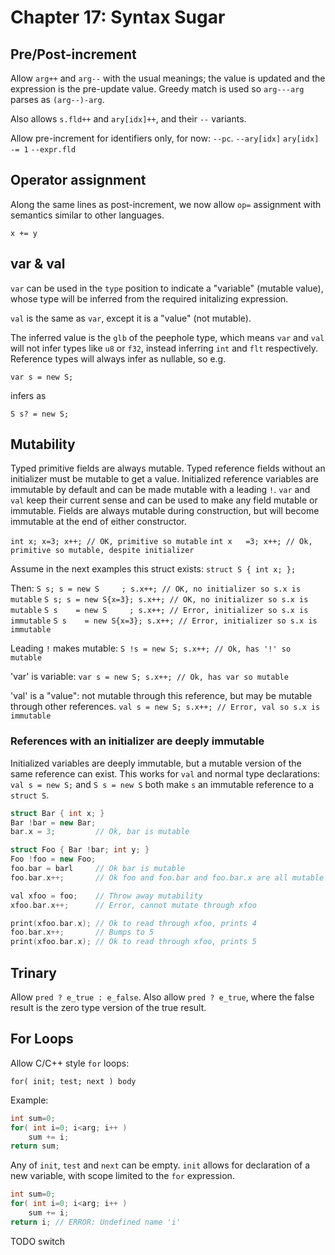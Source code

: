 # Chapter 17: Syntax Sugar


## Pre/Post-increment

Allow `arg++` and `arg--` with the usual meanings; the value is updated and the
expression is the pre-update value.  Greedy match is used so `arg---arg` parses
as `(arg--)-arg`.

Also allows `s.fld++` and `ary[idx]++`, and their `--` variants.

Allow pre-increment for identifiers only, for now: `--pc`.
`--ary[idx]`   `ary[idx] -= 1`
`--expr.fld`


## Operator assignment

Along the same lines as post-increment, we now allow `op=` assignment
with semantics similar to other languages.

`x += y`


## var & val

`var` can be used in the `type` position to indicate a "variable" (mutable
value), whose type will be inferred from the required initalizing expression.

`val` is the same as `var`, except it is a "value" (not mutable).

The inferred value is the `glb` of the peephole type, which means `var` and
`val` will not infer types like `u8` or `f32`, instead inferring `int` and
`flt` respectively.  Reference types will always infer as nullable, so e.g. 

`var s = new S;` 

infers as

`S s? = new S;`


## Mutability

Typed primitive fields are always mutable.  Typed reference fields without an
initializer must be mutable to get a value.  Initialized reference variables
are immutable by default and can be made mutable with a leading `!`.  `var` and
`val` keep their current sense and can be used to make any field mutable or
immutable.  Fields are always mutable during construction, but will become
immutable at the end of either constructor.

`int x; x=3; x++; // OK, primitive so mutable`
`int x   =3; x++; // Ok, primitive so mutable, despite initializer`

Assume in the next examples this struct exists:
`struct S { int x; };`

Then:
`S s; s = new S     ; s.x++; // OK, no initializer so s.x is   mutable`
`S s; s = new S{x=3}; s.x++; // OK, no initializer so s.x is   mutable`
`S s    = new S     ; s.x++; // Error, initializer so s.x is immutable`
`S s    = new S{x=3}; s.x++; // Error, initializer so s.x is immutable`

Leading `!` makes mutable:
`S !s = new S; s.x++; // Ok, has '!' so mutable`

'var' is variable:
`var s = new S; s.x++; // Ok, has var so mutable`

'val' is a "value": not mutable through this reference, but may be mutable
through other references.
`val s = new S; s.x++; // Error, val so s.x is immutable`



### References with an initializer are deeply immutable

Initialized variables are deeply immutable, but a mutable version of the same
reference can exist.  This works for `val` and normal type declarations: `val s
= new S;` and `S s = new S` both make `s` an immutable reference to a `struct S`.

```cpp
struct Bar { int x; }
Bar !bar = new Bar;
bar.x = 3;         // Ok, bar is mutable

struct Foo { Bar !bar; int y; }
Foo !foo = new Foo;
foo.bar = barl     // Ok bar is mutable
foo.bar.x++;       // Ok foo and foo.bar and foo.bar.x are all mutable

val xfoo = foo;    // Throw away mutability
xfoo.bar.x++;      // Error, cannot mutate through xfoo

print(xfoo.bar.x); // Ok to read through xfoo, prints 4
foo.bar.x++;       // Bumps to 5
print(xfoo.bar.x); // Ok to read through xfoo, prints 5
```

## Trinary

Allow `pred ? e_true : e_false`.  Also allow `pred ? e_true`, where the false result
is the zero type version of the true result.


## For Loops

Allow C/C++ style `for` loops:

`for( init; test; next ) body`

Example:

```cpp
int sum=0;
for( int i=0; i<arg; i++ )
    sum += i;
return sum;
```

Any of `init`, `test` and `next` can be empty.  `init` allows for declaration
of a new variable, with scope limited to the `for` expression.

```cpp
int sum=0;
for( int i=0; i<arg; i++ )
    sum += i;
return i; // ERROR: Undefined name 'i'
```



TODO
switch
